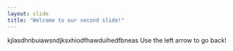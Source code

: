 ```yaml
---
layout: slide
title: "Welcome to our second slide!"
---
```

kjlasdhnbuiawsndjksxhiodfhawduihedfbneas
Use the left arrow to go back!
